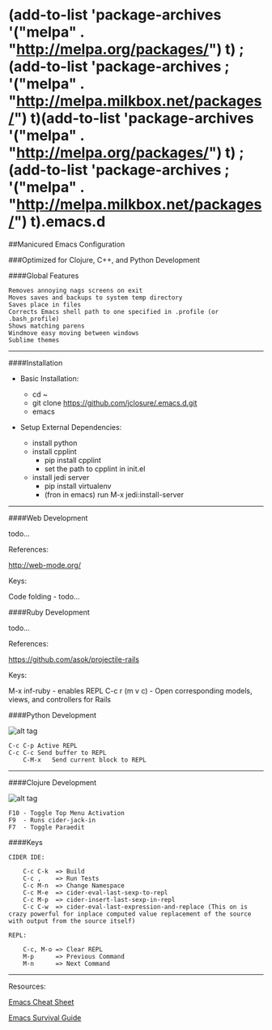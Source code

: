 (add-to-list 'package-archives
             '("melpa" . "http://melpa.org/packages/") t)
;(add-to-list 'package-archives
;	     '("melpa" . "http://melpa.milkbox.net/packages/") t)(add-to-list 'package-archives
             '("melpa" . "http://melpa.org/packages/") t)
;(add-to-list 'package-archives
;	     '("melpa" . "http://melpa.milkbox.net/packages/") t).emacs.d
========

##Manicured Emacs Configuration

###Optimized for Clojure, C++, and Python  Development
  
####Global Features

	Removes annoying nags screens on exit
	Moves saves and backups to system temp directory
	Saves place in files
	Corrects Emacs shell path to one specified in .profile (or .bash_profile)
	Shows matching parens
	Windmove easy moving between windows
	Sublime themes

---

####Installation

* Basic Installation:
  * cd ~
  * git clone https://github.com/jclosure/.emacs.d.git
  * emacs

* Setup External Dependencies:
  * install python
  * install cpplint
    * pip install cpplint
    * set the path to cpplint in init.el
  * install jedi server
    * pip install virtualenv
    * (fron in emacs) run M-x jedi:install-server
    

---

####Web Development

todo...

References:

http://web-mode.org/


Keys:

Code folding - todo...

####Ruby Development

todo...

References: 

https://github.com/asok/projectile-rails


Keys:

M-x inf-ruby - enables REPL
C-c r (m v c) - Open corresponding models, views, and controllers for Rails

####Python Development

![alt tag](https://github.com/jclosure/.emacs.d/blob/master/extra/python-dev-screenshot.png)


	C-c C-p Active REPL
	C-c C-c Send buffer to REPL
        C-M-x   Send current block to REPL
---

####Clojure Development

![alt tag](https://github.com/jclosure/.emacs.d/blob/master/extra/clojure-dev-screenshot.png)


	F10 - Toggle Top Menu Activation
	F9  - Runs cider-jack-in
	F7  - Toggle Paraedit


####Keys

	CIDER IDE:

		C-c C-k  => Build
		C-c ,    => Run Tests
		C-c M-n  => Change Namespace
        C-c M-e  => cider-eval-last-sexp-to-repl
		C-c M-p  => cider-insert-last-sexp-in-repl
		C-c C-w  => cider-eval-last-expression-and-replace (This on is crazy powerful for inplace computed value replacement of the source with output from the source itself)
		 
	REPL:

		C-c, M-o => Clear REPL
		M-p      => Previous Command
		M-n      => Next Command


---

Resources:

[Emacs Cheat Sheet](https://www.gnu.org/software/emacs/refcards/pdf/refcard.pdf)

[Emacs Survival Guide](https://www.gnu.org/software/emacs/refcards/pdf/survival.pdf)


